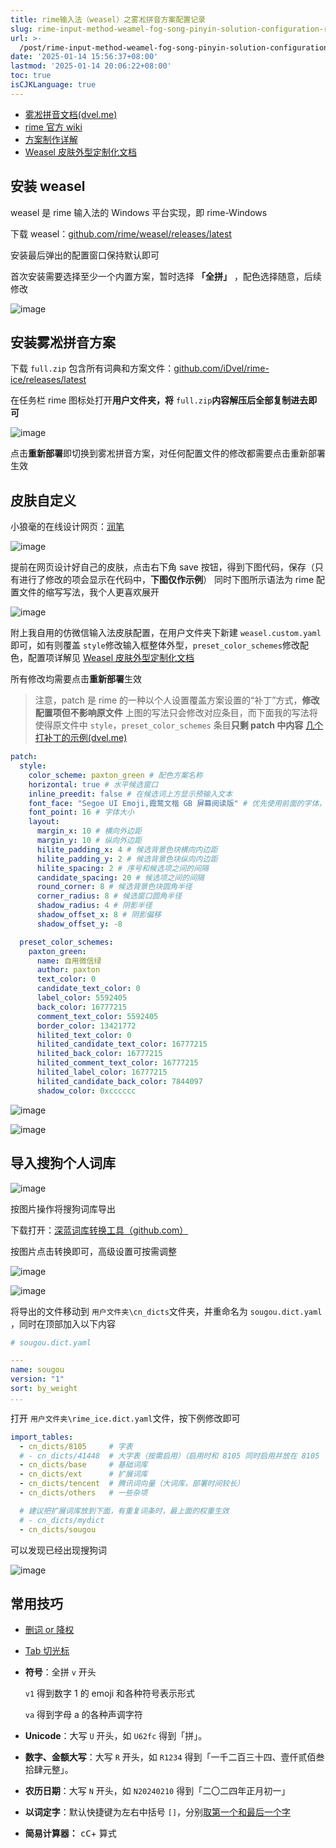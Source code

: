 ```yaml
---
title: rime输入法（weasel）之雾凇拼音方案配置记录
slug: rime-input-method-weamel-fog-song-pinyin-solution-configuration-record-1bt25t
url: >-
  /post/rime-input-method-weamel-fog-song-pinyin-solution-configuration-record-1bt25t.html
date: '2025-01-14 15:56:37+08:00'
lastmod: '2025-01-14 20:06:22+08:00'
toc: true
isCJKLanguage: true
---
```






* [雾凇拼音文档(dvel.me)](https://dvel.me/posts/rime-ice)
* [rime 官方 wiki](https://github.com/rime/home/wiki)
* [方案制作详解](https://github.com/LEOYoon-Tsaw/Rime_collections/blob/master/Rime_description.md)
* [Weasel 皮肤外型定制化文档](https://github.com/rime/weasel/wiki/Weasel-%E5%AE%9A%E5%88%B6%E5%8C%96)

## 安装 weasel

weasel 是 rime 输入法的 Windows 平台实现，即 rime-Windows

下载 weasel：[github.com/rime/weasel/releases/latest](https://github.com/rime/weasel/releases/latest)

安装最后弹出的配置窗口保持默认即可

首次安装需要选择至少一个内置方案，暂时选择 **「全拼」** ，配色选择随意，后续修改

​![image](https://image-host-pkj.oss-cn-guangzhou.aliyuncs.com/image-20250114164724-3rixg7z.png)​

## 安装雾凇拼音方案

下载 `full.zip` ​包含所有词典和方案文件：[github.com/iDvel/rime-ice/releases/latest](https://github.com/iDvel/rime-ice/releases/latest)

在任务栏 rime 图标处打开**用户文件夹，将** `full.zip`​**内容解压后全部复制进去即可**

​![image](https://image-host-pkj.oss-cn-guangzhou.aliyuncs.com/202501141659137.png)​

点击**重新部署**即切换到雾凇拼音方案，<span data-type="text" id="" style="color: var(--b3-font-color13);">对任何配置文件的修改都需要点击重新部署生效</span>

## 皮肤自定义

小狼毫的在线设计网页：[润笔](https://pdog18.github.io/rime-soak/#/theme)

​![image](https://image-host-pkj.oss-cn-guangzhou.aliyuncs.com/202501141715391.png)​

提前在网页设计好自己的皮肤，点击右下角 save 按钮，得到下图代码，保存（只有进行了修改的项会显示在代码中，**下图仅作示例**）
同时下图所示语法为 rime 配置文件的缩写写法，我个人更喜欢展开

​![image](https://image-host-pkj.oss-cn-guangzhou.aliyuncs.com/202501141713725.png)​

附上我自用的仿微信输入法皮肤配置，在用户文件夹下新建 `weasel.custom.yaml` ​即可，如有则覆盖
​`style` ​修改输入框整体外型，`preset_color_schemes` ​修改配色，配置项详解见 [Weasel 皮肤外型定制化文档](https://github.com/rime/weasel/wiki/Weasel-%E5%AE%9A%E5%88%B6%E5%8C%96)

所有修改均需要点击**重新部署**生效

> 注意，patch 是 rime 的一种以个人设置覆盖方案设置的“补丁”方式，**修改配置项但不影响原文件**
> 上图的写法只会修改对应条目，而下面我的写法将使得原文件中 `style`​，`preset_color_schemes` ​条目**只剩 patch 中内容**
> [几个打补丁的示例(dvel.me)](https://dvel.me/posts/rime-ice/#%E5%87%A0%E4%B8%AA%E6%89%93%E8%A1%A5%E4%B8%81%E7%9A%84%E7%A4%BA%E4%BE%8B)

```yaml
patch:
  style:
    color_scheme: paxton_green # 配色方案名称
    horizontal: true # 水平候选窗口
    inline_preedit: false # 在候选词上方显示预输入文本
    font_face: "Segoe UI Emoji,霞鹜文楷 GB 屏幕阅读版" # 优先使用前面的字体，缺字时使用后面的字体
    font_point: 16 # 字体大小
    layout:
      margin_x: 10 # 横向外边距
      margin_y: 10 # 纵向外边距
      hilite_padding_x: 4 # 候选背景色块横向内边距
      hilite_padding_y: 2 # 候选背景色块纵向内边距
      hilite_spacing: 2 # 序号和候选项之间的间隔
      candidate_spacing: 20 # 候选项之间的间隔
      round_corner: 8 # 候选背景色块圆角半径
      corner_radius: 8 # 候选窗口圆角半径
      shadow_radius: 4 # 阴影半径
      shadow_offset_x: 8 # 阴影偏移
      shadow_offset_y: -8

  preset_color_schemes:
    paxton_green:
      name: 自用微信绿
      author: paxton
      text_color: 0
      candidate_text_color: 0
      label_color: 5592405
      back_color: 16777215
      comment_text_color: 5592405
      border_color: 13421772
      hilited_text_color: 0
      hilited_candidate_text_color: 16777215
      hilited_back_color: 16777215
      hilited_comment_text_color: 16777215
      hilited_label_color: 16777215
      hilited_candidate_back_color: 7844097
      shadow_color: 0xcccccc
```

​![image](https://image-host-pkj.oss-cn-guangzhou.aliyuncs.com/202501141758428.png "自用绿效果参考")​

​![image](https://image-host-pkj.oss-cn-guangzhou.aliyuncs.com/202501142014667.png "皮肤配色对应配置项")​

## 导入搜狗个人词库

​![image](https://image-host-pkj.oss-cn-guangzhou.aliyuncs.com/image-20250114185630-gceqqv0.png)​

按图片操作将搜狗词库导出

下载打开：[深蓝词库转换工具（github.com）](https://github.com/studyzy/imewlconverter/releases/latest)

按图片点击转换即可，高级设置可按需调整

​![image](https://image-host-pkj.oss-cn-guangzhou.aliyuncs.com/202501141905551.png)​

​![image](https://image-host-pkj.oss-cn-guangzhou.aliyuncs.com/202501141906915.png)​

将导出的文件移动到 `用户文件夹\cn_dicts` ​文件夹，并重命名为 `sougou.dict.yaml`​，同时在顶部加入以下内容

```yaml
# sougou.dict.yaml

---
name: sougou
version: "1"
sort: by_weight
...
```

打开 `用户文件夹\rime_ice.dict.yaml` ​文件，按下例修改即可

```yaml
import_tables:
  - cn_dicts/8105     # 字表
  # - cn_dicts/41448  # 大字表（按需启用）（启用时和 8105 同时启用并放在 8105 下面）
  - cn_dicts/base     # 基础词库
  - cn_dicts/ext      # 扩展词库
  - cn_dicts/tencent  # 腾讯词向量（大词库，部署时间较长）
  - cn_dicts/others   # 一些杂项

  # 建议把扩展词库放到下面，有重复词条时，最上面的权重生效
  # - cn_dicts/mydict
  - cn_dicts/sougou
```

可以发现已经出现搜狗词

​![image](https://image-host-pkj.oss-cn-guangzhou.aliyuncs.com/202501141926168.png)​

## 常用技巧

* [删词 or 降权](https://dvel.me/posts/rime-ice/#%e5%88%a0%e8%af%8d-or-%e9%99%8d%e6%9d%83)
* [Tab 切光标](https://dvel.me/posts/rime-ice/#tab-%e5%88%87%e5%85%89%e6%a0%87)
* **符号**：全拼 `v`​ 开头

  ​`v1`​ 得到数字 1 的 emoji 和各种符号表示形式

  ​`va` ​得到字母 a 的各种声调字符
* **Unicode**：大写 `U`​ 开头，如 `U62fc`​ 得到「拼」。
* **数字、金额大写**：大写 `R`​ 开头，如 `R1234`​ 得到「一千二百三十四、壹仟贰佰叁拾肆元整」。
* **农历日期**：大写 `N`​ 开头，如 `N20240210`​ 得到「二〇二四年正月初一」
* **以词定字**：默认快捷键为左右中括号 `[`​ `]`​，分别<u>取第一个和最后一个字</u>
* **简易计算器：**  <kbd>cC</kbd>​+ 算式
